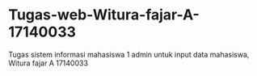 # Tugas-web-Witura-fajar-A-17140033
Tugas sistem informasi mahasiswa 1 admin untuk input data mahasiswa, Witura fajar A 17140033
